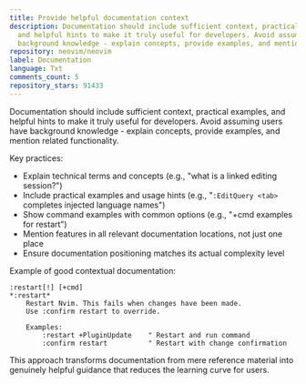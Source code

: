 ```yaml
---
title: Provide helpful documentation context
description: Documentation should include sufficient context, practical examples,
  and helpful hints to make it truly useful for developers. Avoid assuming users have
  background knowledge - explain concepts, provide examples, and mention related functionality.
repository: neovim/neovim
label: Documentation
language: Txt
comments_count: 5
repository_stars: 91433
---
```


Documentation should include sufficient context, practical examples, and helpful hints to make it truly useful for developers. Avoid assuming users have background knowledge - explain concepts, provide examples, and mention related functionality.

Key practices:
- Explain technical terms and concepts (e.g., "what is a linked editing session?")
- Include practical examples and usage hints (e.g., "`:EditQuery <tab>` completes injected language names")
- Show command examples with common options (e.g., "+cmd examples for restart")
- Mention features in all relevant documentation locations, not just one place
- Ensure documentation positioning matches its actual complexity level

Example of good contextual documentation:
```
:restart[!] [+cmd]                                              *:restart*
    Restart Nvim. This fails when changes have been made. 
    Use :confirm restart to override.
    
    Examples:
        :restart +PluginUpdate    " Restart and run command
        :confirm restart          " Restart with change confirmation
```

This approach transforms documentation from mere reference material into genuinely helpful guidance that reduces the learning curve for users.